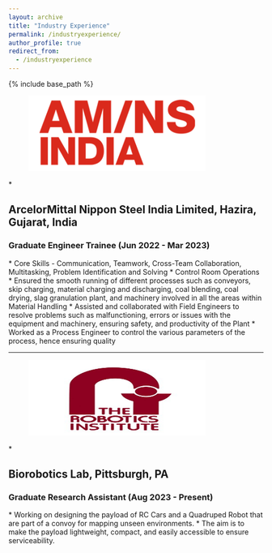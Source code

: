 ```yaml
---
layout: archive
title: "Industry Experience"
permalink: /industryexperience/
author_profile: true
redirect_from:
  - /industryexperience
---
```


{% include base_path %}

<figure>
  <img src="/images/AMNS_Logo.png" alt="AM/NS Logo" style="width:350px;height:150px;">
  </figure>
* <h2>ArcelorMittal Nippon Steel India Limited, Hazira, Gujarat, India</h2>
  <h3>Graduate Engineer Trainee (Jun 2022 - Mar 2023)</h3>
  * Core Skills - Communication, Teamwork, Cross-Team Collaboration, Multitasking, Problem Identification and Solving
  * Control Room Operations
  * Ensured the smooth running of different processes such as conveyors, skip charging, material charging and discharging, coal blending, coal drying, slag granulation plant, and machinery involved in all the areas within Material Handling
  * Assisted and collaborated with Field Engineers to resolve problems such as malfunctioning, errors or issues with  the equipment and machinery, ensuring safety, and productivity of the Plant
  * Worked as a Process Engineer to control the various parameters of the process, hence ensuring quality
  
---

<figure>
  <img src="/images/robotics_institute.png" alt="RI Logo" style="width:350px;height:150px;">
  </figure>
* <h2>Biorobotics Lab, Pittsburgh, PA</h2>
  <h3>Graduate Research Assistant (Aug 2023 - Present)</h3>
  *	Working on designing the payload of RC Cars and a Quadruped Robot that are part of a convoy for mapping unseen environments.
  * The aim is to make the payload lightweight, compact, and easily accessible to ensure serviceability.

